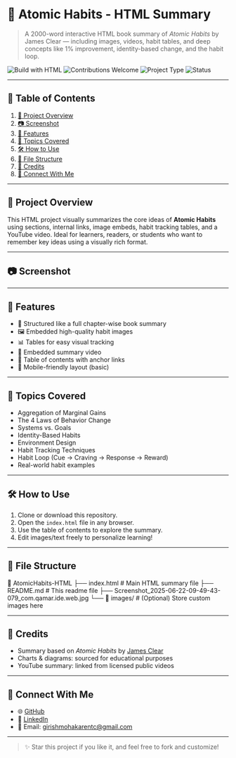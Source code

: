 # 📘 Atomic Habits - HTML Summary

> A 2000-word interactive HTML book summary of *Atomic Habits* by James Clear — including images, videos, habit tables, and deep concepts like 1% improvement, identity-based change, and the habit loop.

![Build with HTML](https://img.shields.io/badge/built%20with-HTML5-orange?style=flat-square)
![Contributions Welcome](https://img.shields.io/badge/contributions-welcome-brightgreen?style=flat-square)
![Project Type](https://img.shields.io/badge/type-book%20summary-blue?style=flat-square)
![Status](https://img.shields.io/badge/status-complete-green?style=flat-square)

---

## 📑 Table of Contents

1. [📘 Project Overview](#project-overview)
2. [📷 Screenshot](#screenshot)
3. [🚀 Features](#features)
4. [🧠 Topics Covered](#topics-covered)
5. [🛠️ How to Use](#how-to-use)
6. [📁 File Structure](#file-structure)
7. [📢 Credits](#credits)
8. [🔗 Connect With Me](#connect-with-me)

---

## 📘 Project Overview

This HTML project visually summarizes the core ideas of **Atomic Habits** using sections, internal links, image embeds, habit tracking tables, and a YouTube video. Ideal for learners, readers, or students who want to remember key ideas using a visually rich format.

---

## 📷 Screenshot


---

## 🚀 Features

- 📖 Structured like a full chapter-wise book summary  
- 🖼️ Embedded high-quality habit images  
- 📊 Tables for easy visual tracking  
- 🎥 Embedded summary video  
- 🔗 Table of contents with anchor links  
- 📱 Mobile-friendly layout (basic)

---

## 🧠 Topics Covered

- Aggregation of Marginal Gains  
- The 4 Laws of Behavior Change  
- Systems vs. Goals  
- Identity-Based Habits  
- Environment Design  
- Habit Tracking Techniques  
- Habit Loop (Cue → Craving → Response → Reward)  
- Real-world habit examples

---

## 🛠️ How to Use

1. Clone or download this repository.  
2. Open the `index.html` file in any browser.  
3. Use the table of contents to explore the summary.  
4. Edit images/text freely to personalize learning!

---

## 📁 File Structure
📂 AtomicHabits-HTML ├── index.html        # Main HTML summary file ├── README.md         # This readme file ├── Screenshot_2025-06-22-09-49-43-079_com.qamar.ide.web.jpg └── 📁 images/         # (Optional) Store custom images here

---

## 📢 Credits

- Summary based on *Atomic Habits* by [James Clear](https://jamesclear.com)  
- Charts & diagrams: sourced for educational purposes  
- YouTube summary: linked from licensed public videos

---

## 🔗 Connect With Me

- 🌐 [GitHub](https://github.com/dashboard)  
- 💼 [LinkedIn](https://www.linkedin.com/in/girish-mohakar-96b9ab257?utm_source=share&utm_campaign=share_via&utm_content=profile&utm_medium=android_app)  
- 📧 Email: girishmohakarentc@gmail.com  

---

> ✨ Star this project if you like it, and feel free to fork and customize!


